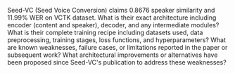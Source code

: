 Seed-VC (Seed Voice Conversion) claims 0.8676 speaker similarity and 11.99% WER on VCTK dataset. What is their exact architecture including encoder (content and speaker), decoder, and any intermediate modules? What is their complete training recipe including datasets used, data preprocessing, training stages, loss functions, and hyperparameters? What are known weaknesses, failure cases, or limitations reported in the paper or subsequent work? What architectural improvements or alternatives have been proposed since Seed-VC's publication to address these weaknesses?